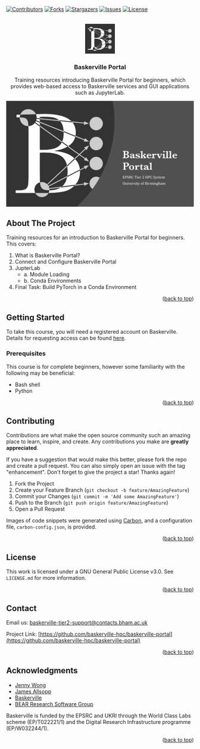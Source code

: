 <a name="readme-top"></a>

<!-- PROJECT SHIELDS -->
[![Contributors][contributors-shield]][contributors-url]
[![Forks][forks-shield]][forks-url]
[![Stargazers][stars-shield]][stars-url]
[![Issues][issues-shield]][issues-url]
[![License][license-shield]][license-url]



<!-- PROJECT LOGO -->
<br />
<div align="center">
  <a href="https://github.com/baskerville-hpc/baskerville-portal">
    <img src="images/logo.png" alt="Logo" width="80" height="80">
  </a>

<h3 align="center">Baskerville Portal</h3>

  <p align="center">
    Training resources introducing Baskerville Portal for beginners, which provides web-based access to Baskerville services and GUI applications such as JupyterLab.
    <br />
  </p>
</div>



![screenshot](images/screenshot.png)

<!-- ABOUT THE PROJECT -->
## About The Project

Training resources for an introduction to Baskerville Portal for beginners. This covers:

1. What is Baskerville Portal?
2. Connect and Configure Baskerville Portal
3. JupterLab
     - a. Module Loading
     - b. Conda Environments
4. Final Task: Build PyTorch in a Conda Environment


<p align="right">(<a href="#readme-top">back to top</a>)</p>



<!-- GETTING STARTED -->
## Getting Started

To take this course, you will need a registered account on Baskerville. Details for requesting access can be found [here](https://docs.baskerville.ac.uk/request-access/).

### Prerequisites

This course is for complete beginners, however some familiarity with the following may be beneficial:

- Bash shell
- Python


<p align="right">(<a href="#readme-top">back to top</a>)</p>



<!-- CONTRIBUTING -->
## Contributing

Contributions are what make the open source community such an amazing place to learn, inspire, and create. Any contributions you make are **greatly appreciated**.

If you have a suggestion that would make this better, please fork the repo and create a pull request. You can also simply open an issue with the tag "enhancement".
Don't forget to give the project a star! Thanks again!

1. Fork the Project
2. Create your Feature Branch (`git checkout -b feature/AmazingFeature`)
3. Commit your Changes (`git commit -m 'Add some AmazingFeature'`)
4. Push to the Branch (`git push origin feature/AmazingFeature`)
5. Open a Pull Request

Images of code snippets were generated using [Carbon](https://carbon.now.sh/), and a configuration file, `carbon-config.json`, is provided.

<p align="right">(<a href="#readme-top">back to top</a>)</p>



<!-- LICENSE -->
## License

This work is licensed under a GNU General Public License v3.0. See `LICENSE.md` for more information.

<p align="right">(<a href="#readme-top">back to top</a>)</p>



<!-- CONTACT -->
## Contact

Email us: baskerville-tier2-support@contacts.bham.ac.uk

Project Link: [https://github.com/baskerville-hpc/baskerville-portal](https://github.com/baskerville-hpc/baskerville-portal)

<p align="right">(<a href="#readme-top">back to top</a>)</p>



<!-- ACKNOWLEDGMENTS -->
## Acknowledgments

* [Jenny Wong](https://github.com/jnywong)
* [James Allsopp](https://github.com/JamesAllsopp)
* [Baskerville](https://github.com/baskerville-hpc)
* [BEAR Research Software Group](https://github.com/bear-rsg)

Baskerville is funded by the EPSRC and UKRI through the World Class Labs scheme (EP/T022221/1) and the Digital Research Infrastructure programme (EP/W032244/1).

<p align="right">(<a href="#readme-top">back to top</a>)</p>



<!-- MARKDOWN LINKS & IMAGES -->
<!-- https://www.markdownguide.org/basic-syntax/#reference-style-links -->
[contributors-shield]: https://img.shields.io/github/contributors/baskerville-hpc/baskerville-portal.svg?style=for-the-badge
[contributors-url]: https://github.com/baskerville-hpc/baskerville-portal/graphs/contributors
[forks-shield]: https://img.shields.io/github/forks/baskerville-hpc/baskerville-portal.svg?style=for-the-badge
[forks-url]: https://github.com/baskerville-hpc/baskerville-portal/network/members
[stars-shield]: https://img.shields.io/github/stars/baskerville-hpc/baskerville-portal.svg?style=for-the-badge
[stars-url]: https://github.com/baskerville-hpc/baskerville-portal/stargazers
[issues-shield]: https://img.shields.io/github/issues/baskerville-hpc/baskerville-portal.svg?style=for-the-badge
[issues-url]: https://github.com/baskerville-hpc/baskerville-portal/issues
[license-shield]: https://img.shields.io/github/license/baskerville-hpc/baskerville-portal.svg?style=for-the-badge
[license-url]: https://github.com/baskerville-hpc/baskerville-portal/blob/main/LICENSE.md
